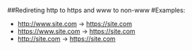 ##Redireting http to https and www to non-www
#Examples:
- http://www.site.com -> https://site.com
- https://www.site.com -> https://site.com
- http://site.com -> https://site.com